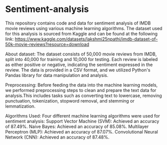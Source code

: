 # Sentiment-analysis
This repository contains code and data for sentiment analysis of IMDB movie reviews using various machine learning algorithms. The dataset used for this analysis is sourced from Kaggle and can be found at the following link: https://www.kaggle.com/datasets/lakshmi25npathi/imdb-dataset-of-50k-movie-reviews?resource=download

About dataset:
The dataset consists of 50,000 movie reviews from IMDB, split into 40,000 for training and 10,000 for testing. Each review is labeled as either positive or negative, indicating the sentiment expressed in the review. The data is provided in a CSV format, and we utilized Python's Pandas library for data manipulation and analysis.

Preprocessing:
Before feeding the data into the machine learning models, we performed preprocessing steps to clean and prepare the text data for analysis.This includes tasks such as converting text to lowercase, removing punctuation, tokenization, stopword removal, and stemming or lemmatization.

Algorithms Used:
Four different machine learning algorithms were used for sentiment analysis:
Support Vector Machine (SVM): Achieved an accuracy of 87.49%.
Naive Bayes: Achieved an accuracy of 85.08%.
Multilayer Perceptron (MLP): Achieved an accuracy of 87.07%.
Convolutional Neural Network (CNN): Achieved an accuracy of 87.48%.
